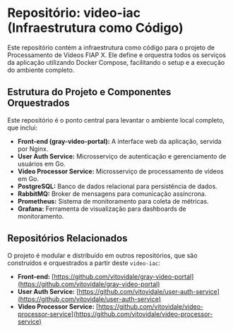 # Repositório: video-iac (Infraestrutura como Código)

Este repositório contém a infraestrutura como código para o projeto de Processamento de Vídeos FIAP X. Ele define e orquestra todos os serviços da aplicação utilizando Docker Compose, facilitando o setup e a execução do ambiente completo.

## Estrutura do Projeto e Componentes Orquestrados

Este repositório é o ponto central para levantar o ambiente local completo, que inclui:

* **Front-end (gray-video-portal):** A interface web da aplicação, servida por Nginx.
* **User Auth Service:** Microsserviço de autenticação e gerenciamento de usuários em Go.
* **Video Processor Service:** Microsserviço de processamento de vídeos em Go.
* **PostgreSQL:** Banco de dados relacional para persistência de dados.
* **RabbitMQ:** Broker de mensagens para comunicação assíncrona.
* **Prometheus:** Sistema de monitoramento para coleta de métricas.
* **Grafana:** Ferramenta de visualização para dashboards de monitoramento.

## Repositórios Relacionados

O projeto é modular e distribuído em outros repositórios, que são construídos e orquestrados a partir deste `video-iac`:

* **Front-end:** [https://github.com/vitovidale/gray-video-portal](https://github.com/vitovidale/gray-video-portal)
* **User Auth Service:** [https://github.com/vitovidale/user-auth-service](https://github.com/vitovidale/user-auth-service)
* **Video Processor Service:** [https://github.com/vitovidale/video-processor-service](https://github.com/vitovidale/video-processor-service)
